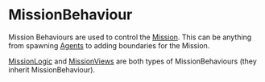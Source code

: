 # MissionBehaviour

Mission Behaviours are used to control the [Mission](Mission.md). This can be anything from spawning [Agents](Agent.md) to adding boundaries for the Mission.

[MissionLogic](MissionLogic.md) and [MissionViews](MissionView.md) are both types of MissionBehaviours (they inherit MissionBehaviour).
